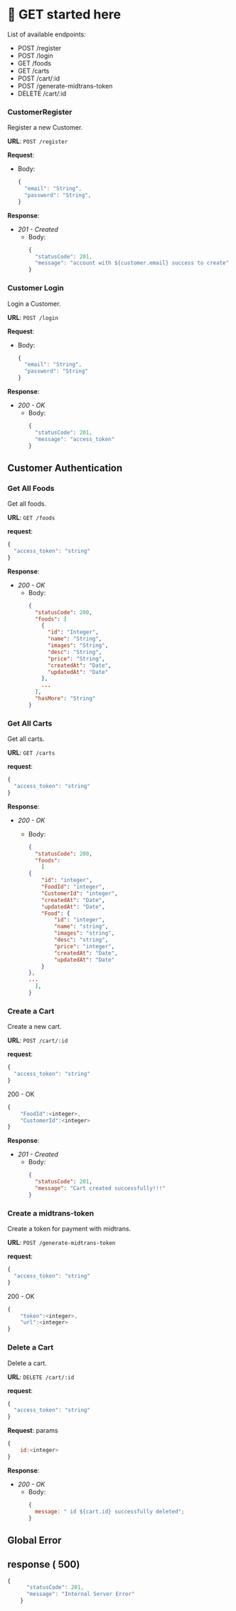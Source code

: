 # 🚀 GET started here

List of available endpoints:

- POST /register
- POST /login
- GET /foods
- GET /carts
- POST /cart/:id
- POST /generate-midtrans-token
- DELETE /cart/:id

### CustomerRegister

Register a new Customer.

**URL**: `POST /register`

**Request**:

- Body:
  ```js
  {
    "email": "String",
    "password": "String",
  }
  ```

**Response**:

- _201 - Created_
  - Body:
    ```js
    {
      "statusCode": 201,
      "message": "account with ${customer.email} success to create"
    }
    ```

### Customer Login

Login a Customer.

**URL**: `POST /login`

**Request**:

- Body:
  ```js
  {
    "email": "String",
    "password": "String"
  }
  ```

**Response**:

- _200 - OK_
  - Body:
    ```js
    {
      "statusCode": 201,
      "message": "access_token"
    }
    ```

## Customer Authentication

### Get All Foods

Get all foods.

**URL**: `GET /foods`

**request**:

```js
{
  "access_token": "string"
}
```

**Response**:

- _200 - OK_
  - Body:
    ```json
    {
      "statusCode": 200,
      "foods": [
        {
          "id": "Integer",
          "name": "String",
          "images": "String",
          "desc": "String",
          "price": "String",
          "createdAt": "Date",
          "updatedAt": "Date"
        },
        ...
      ],
      "hasMore": "String"
    }
    ```

### Get All Carts

Get all carts.

**URL**: `GET /carts`

**request**:

```js
{
  "access_token": "string"
}
```

**Response**:

- _200 - OK_

  - Body:

    ```json
    {
      "statusCode": 200,
      "foods":
        [
    {
        "id": "integer",
        "FoodId": "integer",
        "CustomerId": "integer",
        "createdAt": "Date",
        "updatedAt": "Date",
        "Food": {
            "id": "integer",
            "name": "string",
            "images": "string",
            "desc": "string",
            "price": "integer",
            "createdAt": "Date",
            "updatedAt": "Date"
        }
    },
    ...
      ],
    }
    ```

### Create a Cart

Create a new cart.

**URL**: `POST /cart/:id`

**request**:

```js
{
  "access_token": "string"
}
```

200 - OK

```js
{
    "FoodId":<integer>,
    "CustomerId":<integer>
}

```

**Response**:

- _201 - Created_
  - Body:
    ```json
    {
      "statusCode": 201,
      "message": "Cart created successfully!!!"
    }
    ```


### Create a midtrans-token

Create a token for payment with midtrans.

**URL**: `POST /generate-midtrans-token`

**request**:

```js
{
  "access_token": "string"
}
```

200 - OK

```js
{
    "token":<integer>,
    "url":<integer>
}

```

### Delete a Cart

Delete a cart.

**URL**: `DELETE /cart/:id`

**request**:
```js
{
  "access_token": "string"
}
```

**Request**:
params

```js
{
    id:<integer>
}
```

**Response**:

- _200 - OK_
  - Body:
    ```js
    {
      message: " id ${cart.id} successfully deleted";
    }
    ```

## Global Error

## response ( 500)

```js
{
      "statusCode": 201,
      "message": "Internal Server Error"
    }
```
